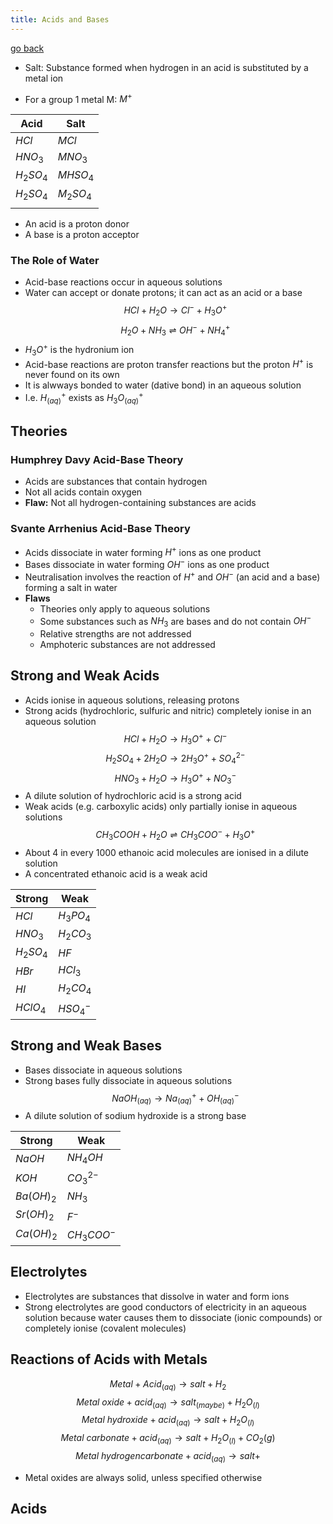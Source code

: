 ```yaml
---
title: Acids and Bases
---
```


[go back](11Subjects/11Chemistry.md)

- Salt: Substance formed when hydrogen in an acid is substituted by a metal ion

- For a group 1 metal M: $M^+$

| Acid       | Salt       |
| ---------- | ---------- |
| $HCl$      | $MCl$      |
| $HNO_3$    | $MNO_3$    |
| $H_2 SO_4$ | $MHSO_4$   |
| $H_2 SO_4$ | $M_2 SO_4$ |
|            |            |


- An acid is a proton donor
-  A base is a proton acceptor

### The Role of Water
- Acid-base reactions occur in aqueous solutions
- Water can accept or donate protons; it can act as an acid or a base
$$HCl+H_2 O \rightarrow Cl^- + H_3 O^+$$
$$H_2O + NH_3 \rightleftharpoons OH^- + NH_4 ^+$$
- $H_3O^+$ is the hydronium ion
- Acid-base reactions are proton transfer reactions but the proton $H^+$ is never found on its own
- It is alwways bonded to water (dative bond) in an aqueous solution
- I.e. $H^+_{(aq)}$ exists as $H_3O^+_{(aq)}$

## Theories
### Humphrey Davy Acid-Base Theory
- Acids are substances that contain hydrogen
- Not all acids contain oxygen
- **Flaw:** Not all hydrogen-containing substances are acids

### Svante Arrhenius Acid-Base Theory
- Acids dissociate in water forming $H^+$ ions as one product
- Bases dissociate in water forming $OH^-$ ions as one product
- Neutralisation involves the reaction of $H^+$ and $OH^-$ (an acid and a base) forming a salt in water
- **Flaws**
	- Theories only apply to aqueous solutions
	- Some substances such as $NH_3$ are bases and do not contain $OH^-$
	- Relative strengths are not addressed
	- Amphoteric substances are not addressed

## Strong and Weak Acids
- Acids ionise in aqueous solutions, releasing protons
- Strong acids (hydrochloric, sulfuric and nitric) completely ionise in an aqueous solution
$$HCl+H_2O \rightarrow H_3O^+ + Cl^-$$
$$H_2 SO_4 + 2H_2O \rightarrow 2H_3O^+ + SO_4^{2-}$$
$$HNO_3 + H_2O \rightarrow H_3O^+ + NO_3^-$$
- A dilute solution of hydrochloric acid is a strong acid
- Weak acids (e.g. carboxylic acids) only partially ionise in aqueous solutions
$$CH_3COOH + H_2O \rightleftharpoons CH_3COO^- + H_3O^+$$
- About 4 in every 1000 ethanoic acid molecules are ionised in a dilute solution
- A concentrated ethanoic acid is a weak acid

| Strong    | Weak      |
| --------- | --------- |
| $HCl$     | $H_3PO_4$ |
| $HNO_3$   | $H_2CO_3$ |
| $H_2SO_4$ | $HF$      |
| $HBr$     | $HCl_3$   |
| $HI$      | $H_2CO_4$ |
| $HClO_4$  | $HSO_4^-$ |

## Strong and Weak Bases
- Bases dissociate in aqueous solutions
- Strong bases fully dissociate in aqueous solutions
$$NaOH_{(aq)} \rightarrow Na^+_{(aq)} + OH^-_{(aq)} $$
- A dilute solution of sodium hydroxide is a strong base

| Strong     | Weak        |
| ---------- | ----------- |
| $NaOH$     | $NH_4OH$    |
| $KOH$      | $CO_3^{2-}$ |
| $Ba(OH)_2$ | $NH_3$      |
| $Sr(OH)_2$ | $F^-$       |
| $Ca(OH)_2$ | $CH_3COO^-$ |

## Electrolytes
- Electrolytes are substances that dissolve in water and form ions
- Strong electrolytes are good conductors of electricity in an aqueous solution because water causes them to dissociate (ionic compounds) or completely ionise (covalent molecules)


## Reactions of Acids with Metals
$$Metal+Acid_{(aq)} \rightarrow salt + H_2$$
$$Metal\ oxide + acid_{(aq)} \rightarrow salt_{(maybe)} + H_2O_{(l)}$$
$$Metal\ hydroxide + acid_{(aq)} \rightarrow salt + H_2O_{(l)}$$
$$Metal \ carbonate + acid_{(aq)} \rightarrow salt + H_2O_{(l)}+CO_2{(g)}$$
$$Metal\ hydrogencarbonate + acid_{(aq)} \rightarrow salt +$$


- Metal oxides are always solid, unless specified otherwise


## Acids

